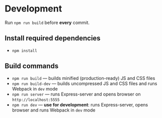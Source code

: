 # Development

Run `npm run build` before **every** commit.

## Install required dependencies
* `npm install`

## Build commands

* `npm run build` — builds minified (production-ready) JS and CSS files
* `npm run build-dev` — builds uncompressed JS and CSS files and runs Webpack in `dev` mode
* `npm run server` — runs Express-server and opens browser on `http://localhost:5555`
* `npm run dev` — **use for development**: runs Express-server, opens browser and runs Webpack in `dev` mode
